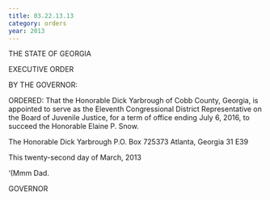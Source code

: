```yaml
---
title: 03.22.13.13
category: orders
year: 2013
---
```

 

THE STATE OF GEORGIA

EXECUTIVE ORDER

BY THE GOVERNOR:

ORDERED: That the Honorable Dick Yarbrough of Cobb County, Georgia, is
appointed to serve as the Eleventh Congressional District
Representative on the Board of Juvenile Justice, for a term of office
ending July 6, 2016, to succeed the Honorable Elaine P. Snow.

The Honorable Dick Yarbrough
P.O. Box 725373
Atlanta, Georgia 31 E39

This twenty-second day of March, 2013

‘(Mmm Dad.

GOVERNOR

